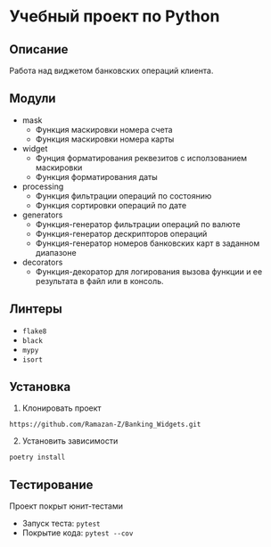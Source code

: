 # Учебный проект по Python
## Описание
Работа над виджетом банковских операций клиента.
## Модули
* mask
  + Функция маскировки номера счета
  + Функция маскировки номера карты
* widget
  + Фунция форматирования реквезитов 
    с исползованием маскировки
  + Функция форматирования даты
* processing
  + Функция фильтрации операций по состоянию
  + Функция сортировки операций по дате
* generators
  + Функция-генератор фильтрации операций по валюте
  + Функция-генератор дескрипторов операций
  + Функция-генератор номеров банковских карт в заданном диапазоне
* decorators
  + Функция-декоратор для логирования вызова функции
    и ее результата в файл или в консоль.
## Линтеры
* `flake8`
* `black`
* `mypy`
* `isort`
## Установка
1. Клонировать проект
```
https://github.com/Ramazan-Z/Banking_Widgets.git
```
2. Установить зависимости
```
poetry install
```
## Тестирование
Проект покрыт юнит-тестами
* Запуск теста: `pytest`
* Покрытие кода: `pytest --cov`
